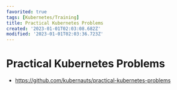 ```yaml
---
favorited: true
tags: [Kubernetes/Training]
title: Practical Kubernetes Problems
created: '2023-01-01T02:03:08.682Z'
modified: '2023-01-01T02:03:36.723Z'
---
```


# Practical Kubernetes Problems

* https://github.com/kubernauts/practical-kubernetes-problems
